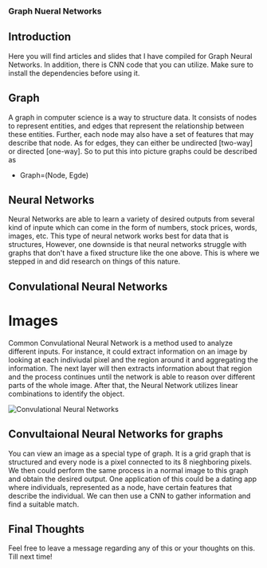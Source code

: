 ### Graph Nueral Networks

## Introduction

Here you will find articles and slides that I have compiled for Graph Neural Networks. In addition, there is CNN code that you can utilize. Make sure to install the dependencies before using it. 

## Graph

A graph in computer science is a way to structure data. It consists of nodes to represent entities, and edges that represent the relationship between these entities. Further, each node may also have a set of features that may describe that node. As for edges, they can either be undirected [two-way] or directed [one-way]. So to put this into picture graphs could be described as 

- Graph=(Node, Egde)

## Neural Networks

Neural Networks are able to learn a variety of desired outputs from several kind of inpute which can come in the form of numbers, stock prices, words, images, etc. This type of neural network works best for data that is structures, However, one downside is that neural networks struggle with graphs that don't have a fixed structure like the one above. This is where we stepped in and did research on things of this nature. 

## Convulational Neural Networks

# Images

Common Convulational Neural Network is a method used to analyze different inputs. For instance, it could extract information on an image by looking at each indiviudal pixel and the region around it and aggregating the information. The next layer will then extracts information about that region and the process continues until the network is able to reason over different parts of the whole image. After that, the Neural Network utilizes linear combinations to identify the object.

![Convulational Neural Networks](images/cnn.png)

## Convultaional Neural Networks for graphs
 
You can view an image as a special type of graph. It is a grid graph that is structured and every node is a pixel connected to its 8 nieghboring pixels. We then could perform the same process in a normal image to this graph and obtain the desired output. One application of this could be a dating app where individuals, represented as a node, have certain features that describe the individual. We can then use a CNN to gather information and find a suitable match. 

## Final Thoughts

Feel free to leave a message regarding any of this or your thoughts on this. Till next time!